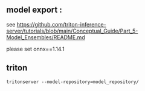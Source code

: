 

## model export :
see https://github.com/triton-inference-server/tutorials/blob/main/Conceptual_Guide/Part_5-Model_Ensembles/README.md

please set onnx==1.14.1
 

## triton
```
tritonserver --model-repository=model_repository/ 
```

